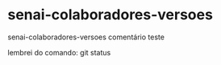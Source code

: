 # senai-colaboradores-versoes
senai-colaboradores-versoes
comentário teste

lembrei do comando: git status